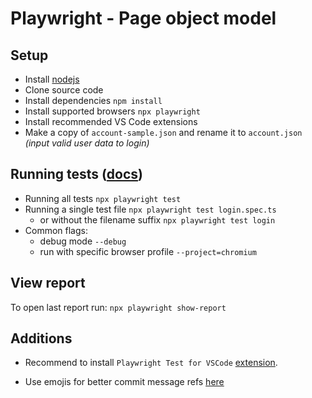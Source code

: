# Playwright - Page object model

## Setup

- Install [nodejs](https://nodejs.org/en/)
- Clone source code
- Install dependencies `npm install`
- Install supported browsers `npx playwright`
- Install recommended VS Code extensions
- Make a copy of `account-sample.json` and rename it to `account.json` _(input valid user data to login)_

## Running tests ([docs](https://playwright.dev/docs/running-tests))

- Running all tests `npx playwright test`
- Running a single test file `npx playwright test login.spec.ts`
  - or without the filename suffix `npx playwright test login`
- Common flags:
  - debug mode `--debug`
  - run with specific browser profile `--project=chromium`

## View report

To open last report run: `npx playwright show-report`

## Additions

- Recommend to install `Playwright Test for VSCode` [extension](https://marketplace.visualstudio.com/items?itemName=ms-playwright.playwright).

- Use emojis for better commit message refs [here](https://dev.to/babakks/emojis-for-better-git-commit-messages-52fa)
